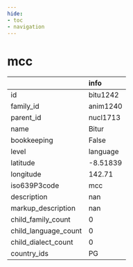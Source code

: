 ```yaml
---
hide:
- toc
- navigation
---
```

# mcc
|                      | info     |
|:---------------------|:---------|
| id                   | bitu1242 |
| family_id            | anim1240 |
| parent_id            | nucl1713 |
| name                 | Bitur    |
| bookkeeping          | False    |
| level                | language |
| latitude             | -8.51839 |
| longitude            | 142.71   |
| iso639P3code         | mcc      |
| description          | nan      |
| markup_description   | nan      |
| child_family_count   | 0        |
| child_language_count | 0        |
| child_dialect_count  | 0        |
| country_ids          | PG       |